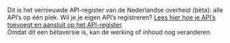 Dit is het vernieuwde API-register van de Nederlandse overheid (bèta): alle API’s op één plek.
Wil je je eigen API’s registreren? [Lees hier hoe je API’s toevoegt en aansluit op het API-register](/apis/toevoegen).  
Omdat dit een bètaversie is, kan de werking of inhoud nog veranderen.
